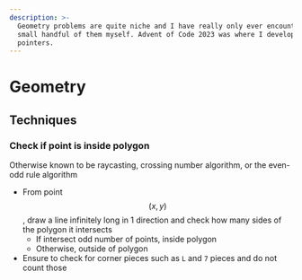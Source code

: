 ```yaml
---
description: >-
  Geometry problems are quite niche and I have really only ever encountered a
  small handful of them myself. Advent of Code 2023 was where I developed these
  pointers.
---
```


# Geometry

## Techniques

### Check if point is inside polygon

Otherwise known to be raycasting, crossing number algorithm, or the even-odd rule algorithm

* From point $$(x, y)$$, draw a line infinitely long in 1 direction and check how many sides of the polygon it intersects
  * If intersect odd number of points, inside polygon
  * Otherwise, outside of polygon
* Ensure to check for corner pieces such as `L` and `7` pieces and do not count those
